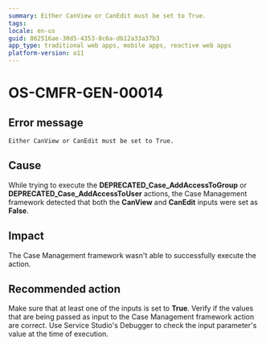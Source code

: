 ```yaml
---
summary: Either CanView or CanEdit must be set to True.
tags:
locale: en-us
guid: 862516ae-30d5-4353-8c6a-db12a33a37b3
app_type: traditional web apps, mobile apps, reactive web apps
platform-version: o11
---
```


# OS-CMFR-GEN-00014

## Error message

`Either CanView or CanEdit must be set to True.`

## Cause

While trying to execute the **DEPRECATED_Case_AddAccessToGroup** or **DEPRECATED_Case_AddAccessToUser** actions, the Case Management framework detected that both the **CanView** and **CanEdit** inputs were set as **False**.

## Impact

The Case Management framework wasn't able to successfully execute the action.

## Recommended action

Make sure that at least one of the inputs is set to **True**. Verify if the values that are being passed as input to the Case Management framework action are correct. Use Service Studio's Debugger to check the input parameter's value at the time of execution.
